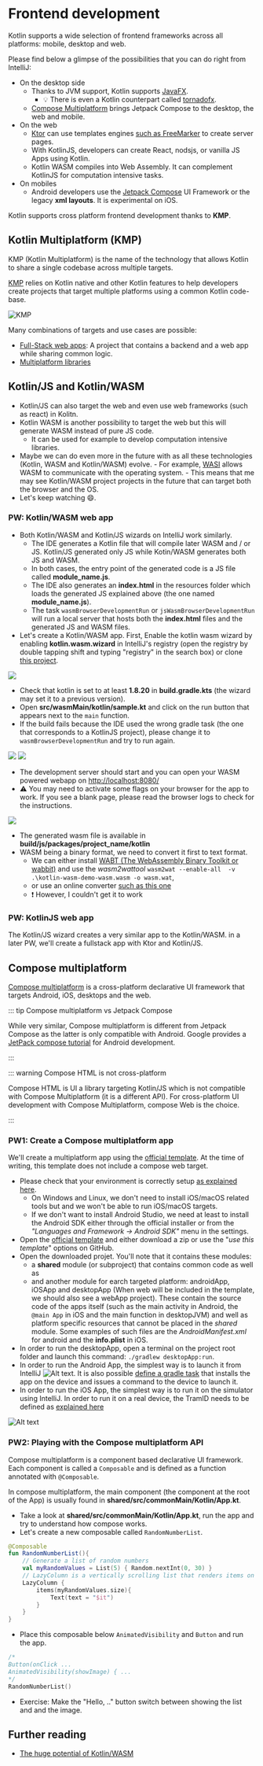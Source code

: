 # Frontend development

Kotlin supports a wide selection of frontend frameworks across all platforms: mobile, desktop and web.

Please find below a glimpse of the possibilities that you can do right from IntelliJ:

- On the desktop side
  - Thanks to JVM support, Kotlin supports [JavaFX](https://openjfx.io/).
    - :bulb: There is even a Kotlin counterpart called [tornadofx](https://tornadofx.io/).
  - [Compose Multiplatform](https://www.jetbrains.com/lp/compose-mpp/) brings Jetpack Compose to the desktop, the web and mobile.
- On the web
  - [Ktor](https://ktor.io/docs/creating-interactive-website.html) can use templates engines [such as FreeMarker](https://freemarker.apache.org/) to create server pages.
  - With KotlinJS, developers can create React, nodsjs, or vanilla JS Apps using Kotlin.
  - Kotlin WASM compiles into Web Assembly. It can complement KotlinJS for computation intensive tasks.
- On mobiles
  - Android developers use the [Jetpack Compose](https://developer.android.com/jetpack/compose) UI Framework or the legacy **xml layouts**. It is experimental on iOS.

Kotlin supports cross platform frontend development thanks to **KMP**.

## Kotlin Multiplatform (KMP)

KMP (Kotlin Multiplatform) is the name of the technology that allows Kotlin to share a single codebase across multiple targets.

[KMP](https://blog.jetbrains.com/kotlin/2021/08/compose-multiplatform-goes-alpha/) relies on Kotlin native and other Kotlin features to help developers create projects that target multiple platforms using a common Kotlin code-base.

![KMP](https://kotlinlang.org/docs/images/kotlin-multiplatform.png)

Many combinations of targets and use cases are possible:

- [Full-Stack web apps](https://kotlinlang.org/docs/multiplatform-full-stack-app.html): A project that contains a backend and a web app while sharing common logic.
- [Multiplatform libraries](https://kotlinlang.org/docs/multiplatform-library.html)

## Kotlin/JS and Kotlin/WASM

- Kotlin/JS can also target the web and even use web frameworks (such as react) in Kolitn.
- Kotlin WASM is another possibility to target the web but this will generate WASM instead of pure JS code.
  - It can be used for example to develop computation intensive libraries.
- Maybe we can do even more in the future with as all these technologies (Kotlin, WASM and Kotlin/WASM) evolve. - For example, [WASI](https://wasi.dev/) allows WASM to communicate with the operating system. - This means that me may see Kotlin/WASM project projects in the future that can target both the browser and the OS.
- Let's keep watching 😄.

### PW: Kotlin/WASM web app

- Both Kotlin/WASM and Kotlin/JS wizards on IntelliJ work similarly.
  - The IDE generates a Kotlin file that will compile later WASM and / or JS. Kotlin/JS generated only JS while Kotin/WASM generates both JS and WASM.
  - In both cases, the entry point of the generated code is a JS file called **module_name.js**.
  - The IDE also generates an **index.html** in the resources folder which loads the generated JS explained above (the one named **module_name.js**).
  - The task `wasmBrowserDevelopmentRun` or `jsWasmBrowserDevelopmentRun` will run a local server that hosts both the **index.html** files and the generated JS and WASM files.
- Let's create a Kotlin/WASM app. First, Enable the kotlin wasm wizard by enabling **kotlin.wasm.wizard** in IntelliJ's registry (open the registry by double tapping shift and typing "registry" in the search box) or clone [this project](https://github.com/worldline/learning-kotlin/tree/main/material/kotlin-wasm-starter).

![](../../assets/kotlin-wasm-flag.png)

- Check that kotlin is set to at least **1.8.20** in **build.gradle.kts** (the wizard may set it to a previous version).
- Open **src/wasmMain/kotlin/sample.kt** and click on the run button that appears next to the `main` function.
- If the build fails because the IDE used the wrong gradle task (the one that corresponds to a KotlinJS project), please change it to `wasmBrowserDevelopmentRun` and try to run again.

![](../../assets/wasm-build-conf-edit.png)
![](../../assets/wasm-run-configuration.png)

- The development server should start and you can open your WASM powered webapp on [http://localhost:8080/](http://localhost:8080/)
- ⚠️ You may need to activate some flags on your browser for the app to work. If you see a blank page, please read the browser logs to check for the instructions.

![](../../assets/kotlin-wasm-webapp.png)

- The generated wasm file is available in **build/js/packages/project_name/kotlin**
- WASM being a binary format, we need to convert it first to text format.
  - We can either install [WABT (The WebAssembly Binary Toolkit or wabbit)](https://github.com/WebAssembly/wabt) and use the _wasm2wattool_ `wasm2wat --enable-all  -v .\kotlin-wasm-demo-wasm.wasm -o wasm.wat`,
  - or use an online converter [such as this one](https://webassembly.github.io/wabt/demo/wasm2wat/)
  - ❗ However, I couldn't get it to work

### PW: KotlinJS web app

The Kotlin/JS wizard creates a very similar app to the Kotlin/WASM.
in a later PW, we'll create a fullstack app with Ktor and Kotlin/JS.

## Compose multiplatform

[Compose multiplatform](https://blog.jetbrains.com/kotlin/2021/08/compose-multiplatform-goes-alpha/) is a cross-platform declarative UI framework that targets Android, iOS, desktops and the web.

::: tip Compose multiplatform vs Jetpack Compose

While very similar, Compose multiplatform is different from Jetpack Compose as the latter is only compatible with Android.
Google provides a [JetPack compose tutorial](https://developer.android.com/jetpack/compose/tutorial) for Android development.

:::

::: warning Compose HTML is not cross-platform

Compose HTML is UI a library targeting Kotlin/JS which is not compatible with Compose Multiplatform (it is a different API).
For cross-platform UI development with Compose Multiplatform, compose Web is the choice.

:::

### PW1: Create a Compose multiplatform app

We'll create a multiplatform app using the [official template](https://github.com/JetBrains/compose-multiplatform-template).
At the time of writing, this template does not include a compose web target.

- Please check that your environment is correctly setup [as explained here](https://github.com/JetBrains/compose-multiplatform-template#set-up-the-environment).
  - On Windows and Linux, we don't need to install iOS/macOS related tools but and we won't be able to run iOS/macOS targets.
  - If we don't want to install Android Studio, we need at least to install the Android SDK either through the official installer or from the _"Languages and Framework -> Android SDK"_ menu in the settings.
- Open the [official template](https://github.com/JetBrains/compose-multiplatform-template) and either download a zip or use the "_use this template_" options on GitHub.
- Open the downloaded projet. You'll note that it contains these modules:
  - a **shared** module (or subproject) that contains common code as well as
  - and another module for earch targeted platform: androidApp, iOSApp and desktopApp (When web will be included in the template, we should also see a webApp project). These contain the source code of the apps itself (such as the main activity in Android, the `@main App` in iOS and the main function in desktopJVM) and well as platform specific resources that cannot be placed in the _shared_ module. Some examples of such files are the _AndroidManifest.xml_ for android and the **info.plist** in iOS.
- In order to run the desktopApp, open a terminal on the project root folder and launch this command: `./gradlew desktopApp:run`.
- In order to run the Android App, the simplest way is to launch it from IntelliJ ![Alt text](../../assets/launch-android-app.png). It is also possible [define a gradle task](https://gist.github.com/MoshDev/a61080cc5e1f5bafdf3cc0bf70fd86fd) that installs the app on the device and issues a command to the device to launch it.
- In order to run the iOS App, the simplest way is to run it on the simulator using IntelliJ. In order to run it on a real device, the TramID needs to be defined as [explained here](https://github.com/JetBrains/compose-multiplatform-template#on-ios)

![Alt text](..//../assets/kmp-compose-desktop.png)

### PW2: Playing with the Compose multiplatform API

Compose multiplatform is a component based declarative UI framework.
Each component is called a `Composable` and is defined as a function annotated with `@Composable`.

In compose multiplatform, the main component (the component at the root of the App) is usually found in **shared/src/commonMain/Kotlin/App.kt**.

- Take a look at **shared/src/commonMain/Kotlin/App.kt**, run the app and try to understand how compose works.
- Let's create a new composable called `RandomNumberList`.

```kotlin
@Composable
fun RandomNumberList(){
    // Generate a list of random numbers
    val myRandomValues = List(5) { Random.nextInt(0, 30) }
    // LazyColumn is a vertically scrolling list that renders items on demand
    LazyColumn {
        items(myRandomValues.size){
            Text(text = "$it")
        }
    }
}
```

- Place this composable below `AnimatedVisibility` and `Button` and run the app.

```kotlin
/*
Button(onClick ...
AnimatedVisibility(showImage) { ...
*/
RandomNumberList()
```

- Exercise: Make the "Hello, .." button switch between showing the list and and the image.

## Further reading

- [The huge potential of Kotlin/WASM](https://seb.deleuze.fr/the-huge-potential-of-kotlin-wasm/)
